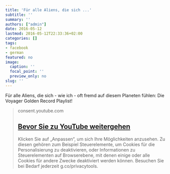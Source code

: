 ```yaml
---
title: 'Für alle Aliens, die sich ...'
subtitle: ''
summary: ''
authors: ["admin"]
date: 2016-05-12
lastmod: 2016-05-12T22:33:36+02:00
categories: []
tags:
- facebook
- german
featured: no
image:
  caption: ''
  focal_point: ''
  preview_only: no
slug: ''
---
```

Für alle Aliens, die sich - wie ich - oft fremd auf diesem Planeten fühlen: Die Voyager Golden Record Playlist!
> consent.youtube.com
> ## [Bevor Sie zu YouTube weitergehen](https://www.youtube.com/playlist?list=PLA5Z0m2JKyVJUgkMG08WP8KsAvLrjfkjP)
>
>Klicken Sie auf „Anpassen“, um sich Ihre Möglichkeiten anzusehen. Zu diesen gehören zum Beispiel Steuerelemente, um Cookies für die Personalisierung zu deaktivieren, oder Informationen zu Steuerelementen auf Browserebene, mit denen einige oder alle Cookies für andere Zwecke deaktiviert werden können.  Besuchen Sie bei Bedarf jederzeit g.co/privacytools.


